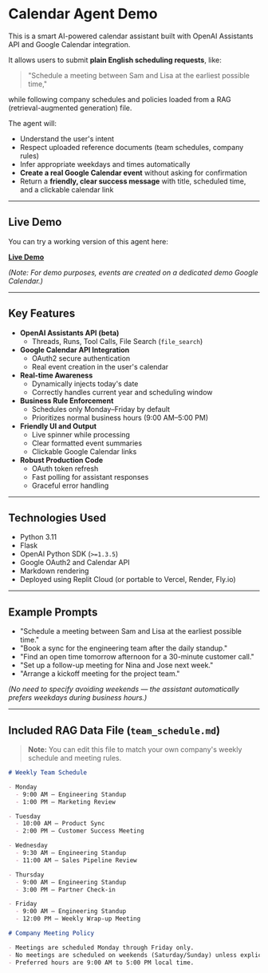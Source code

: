 # Calendar Agent Demo

This is a smart AI-powered calendar assistant built with OpenAI Assistants API and Google Calendar integration.

It allows users to submit **plain English scheduling requests**, like:

> "Schedule a meeting between Sam and Lisa at the earliest possible time,"

while following company schedules and policies loaded from a RAG (retrieval-augmented generation) file.

The agent will:
- Understand the user's intent
- Respect uploaded reference documents (team schedules, company rules)
- Infer appropriate weekdays and times automatically
- **Create a real Google Calendar event** without asking for confirmation
- Return a **friendly, clear success message** with title, scheduled time, and a clickable calendar link

---

## Live Demo

You can try a working version of this agent here:

**[Live Demo](https://calendar-agent-samrobertson6.replit.app/)**

_(Note: For demo purposes, events are created on a dedicated demo Google Calendar.)_

---

## Key Features

- **OpenAI Assistants API (beta)**
  - Threads, Runs, Tool Calls, File Search (`file_search`)
- **Google Calendar API Integration**
  - OAuth2 secure authentication
  - Real event creation in the user's calendar
- **Real-time Awareness**
  - Dynamically injects today's date
  - Correctly handles current year and scheduling window
- **Business Rule Enforcement**
  - Schedules only Monday–Friday by default
  - Prioritizes normal business hours (9:00 AM–5:00 PM)
- **Friendly UI and Output**
  - Live spinner while processing
  - Clear formatted event summaries
  - Clickable Google Calendar links
- **Robust Production Code**
  - OAuth token refresh
  - Fast polling for assistant responses
  - Graceful error handling

---

## Technologies Used

- Python 3.11
- Flask
- OpenAI Python SDK (`>=1.3.5`)
- Google OAuth2 and Calendar API
- Markdown rendering
- Deployed using Replit Cloud (or portable to Vercel, Render, Fly.io)

---

## Example Prompts

- "Schedule a meeting between Sam and Lisa at the earliest possible time."
- "Book a sync for the engineering team after the daily standup."
- "Find an open time tomorrow afternoon for a 30-minute customer call."
- "Set up a follow-up meeting for Nina and Jose next week."
- "Arrange a kickoff meeting for the project team."

_(No need to specify avoiding weekends — the assistant automatically prefers weekdays during business hours.)_

---

## Included RAG Data File (`team_schedule.md`)

> **Note:** You can edit this file to match your own company's weekly schedule and meeting rules.

```markdown
# Weekly Team Schedule

- Monday
  - 9:00 AM – Engineering Standup
  - 1:00 PM – Marketing Review

- Tuesday
  - 10:00 AM – Product Sync
  - 2:00 PM – Customer Success Meeting

- Wednesday
  - 9:30 AM – Engineering Standup
  - 11:00 AM – Sales Pipeline Review

- Thursday
  - 9:00 AM – Engineering Standup
  - 3:00 PM – Partner Check-in

- Friday
  - 9:00 AM – Engineering Standup
  - 12:00 PM – Weekly Wrap-up Meeting

# Company Meeting Policy

- Meetings are scheduled Monday through Friday only.
- No meetings are scheduled on weekends (Saturday/Sunday) unless explicitly requested.
- Preferred hours are 9:00 AM to 5:00 PM local time.